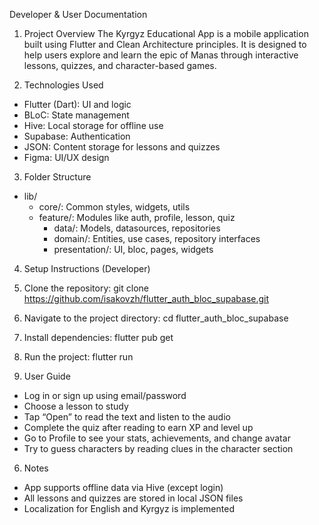 Developer & User Documentation
1. Project Overview
The Kyrgyz Educational App is a mobile application built using Flutter and Clean Architecture principles. 
It is designed to help users explore and learn the epic of Manas through interactive lessons, quizzes, and character-based games.

2. Technologies Used

- Flutter (Dart): UI and logic
- BLoC: State management
- Hive: Local storage for offline use
- Supabase: Authentication
- JSON: Content storage for lessons and quizzes
- Figma: UI/UX design

3. Folder Structure

- lib/
  - core/: Common styles, widgets, utils
  - feature/: Modules like auth, profile, lesson, quiz
    - data/: Models, datasources, repositories
    - domain/: Entities, use cases, repository interfaces
    - presentation/: UI, bloc, pages, widgets

4. Setup Instructions (Developer)

1. Clone the repository:
   git clone https://github.com/isakovzh/flutter_auth_bloc_supabase.git

2. Navigate to the project directory:
   cd flutter_auth_bloc_supabase

3. Install dependencies:
   flutter pub get

4. Run the project:
   flutter run

5. User Guide

- Log in or sign up using email/password
- Choose a lesson to study
- Tap “Open” to read the text and listen to the audio
- Complete the quiz after reading to earn XP and level up
- Go to Profile to see your stats, achievements, and change avatar
- Try to guess characters by reading clues in the character section

6. Notes

- App supports offline data via Hive (except login)
- All lessons and quizzes are stored in local JSON files
- Localization for English and Kyrgyz is implemented

